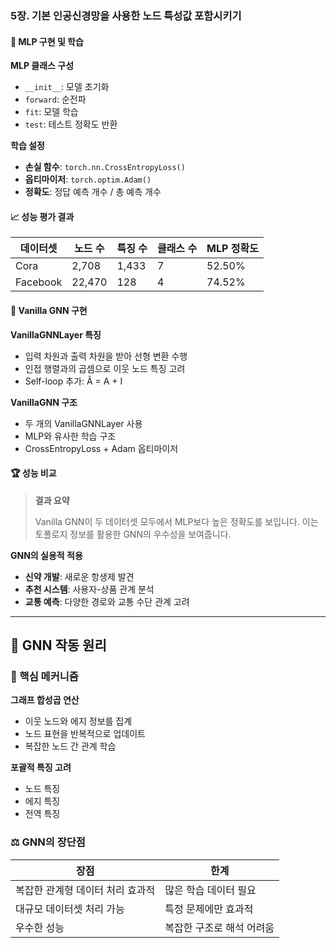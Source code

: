 ### 5장. 기본 인공신경망을 사용한 노드 특성값 포함시키기

#### 🧮 MLP 구현 및 학습

**MLP 클래스 구성**
- `__init__`: 모델 초기화
- `forward`: 순전파
- `fit`: 모델 학습
- `test`: 테스트 정확도 반환

**학습 설정**
- **손실 함수**: `torch.nn.CrossEntropyLoss()`
- **옵티마이저**: `torch.optim.Adam()`
- **정확도**: 정답 예측 개수 / 총 예측 개수

#### 📈 성능 평가 결과

| 데이터셋 | 노드 수 | 특징 수 | 클래스 수 | MLP 정확도 |
|----------|---------|---------|-----------|------------|
| Cora | 2,708 | 1,433 | 7 | 52.50% |
| Facebook | 22,470 | 128 | 4 | 74.52% |

#### 🎯 Vanilla GNN 구현

**VanillaGNNLayer 특징**
- 입력 차원과 출력 차원을 받아 선형 변환 수행
- 인접 행렬과의 곱셈으로 이웃 노드 특징 고려
- Self-loop 추가: Ã = A + I

**VanillaGNN 구조**
- 두 개의 VanillaGNNLayer 사용
- MLP와 유사한 학습 구조
- CrossEntropyLoss + Adam 옵티마이저

#### 🏆 성능 비교

> **결과 요약**
> 
> Vanilla GNN이 두 데이터셋 모두에서 MLP보다 높은 정확도를 보입니다. 
> 이는 토폴로지 정보를 활용한 GNN의 우수성을 보여줍니다.

**GNN의 실용적 적용**
- **신약 개발**: 새로운 항생제 발견
- **추천 시스템**: 사용자-상품 관계 분석
- **교통 예측**: 다양한 경로와 교통 수단 관계 고려

---

## 🎯 GNN 작동 원리

### 🔄 핵심 메커니즘

**그래프 합성곱 연산**
- 이웃 노드와 에지 정보를 집계
- 노드 표현을 반복적으로 업데이트
- 복잡한 노드 간 관계 학습

**포괄적 특징 고려**
- 노드 특징
- 에지 특징  
- 전역 특징

### ⚖️ GNN의 장단점

| 장점 | 한계 |
|------|------|
| 복잡한 관계형 데이터 처리 효과적 | 많은 학습 데이터 필요 |
| 대규모 데이터셋 처리 가능 | 특정 문제에만 효과적 |
| 우수한 성능 | 복잡한 구조로 해석 어려움 |
